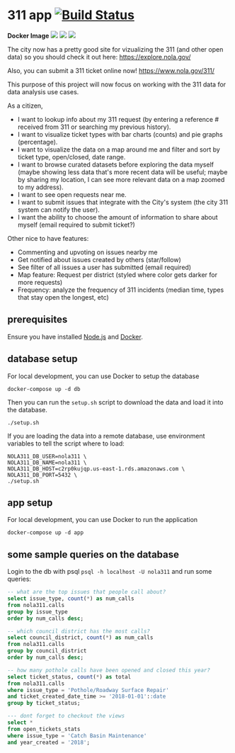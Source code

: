 # 311 app [![Build Status](https://travis-ci.org/codefornola/311.svg?branch=master)](https://travis-ci.org/codefornola/311)

**Docker Image** [![](https://images.microbadger.com/badges/image/codefornola/311.svg)](https://microbadger.com/images/codefornola/311 "Get your own image badge on microbadger.com") [![](https://images.microbadger.com/badges/version/codefornola/311.svg)](https://microbadger.com/images/codefornola/311 "Get your own version badge on microbadger.com") [![](https://images.microbadger.com/badges/commit/codefornola/311.svg)](https://microbadger.com/images/codefornola/311 "Get your own commit badge on microbadger.com")

The city now has a pretty good site for vizualizing the 311 (and other open data) so you should check it out here: https://explore.nola.gov/

Also, you can submit a 311 ticket online now! https://www.nola.gov/311/

This purpose of this project will now focus on working with the 311 data for data analysis use cases.  

As a citizen,
* I want to lookup info about my 311 request (by entering a reference # received from 311 or searching my previous history).
* I want to visualize ticket types with bar charts (counts) and pie graphs (percentage).
* I want to visualize the data on a map around me and filter and sort by ticket type, open/closed, date range.
* I want to browse curated datasets before exploring the data myself (maybe showing less data that's
more recent data will be useful; maybe by sharing my location, I can see more relevant data on a map
zoomed to my address).
* I want to see open requests near me.
* I want to submit issues that integrate with the City's system (the city 311 system can notify the user).
* I want the ability to choose the amount of information to share about myself (email required to submit ticket?)

Other nice to have features:
* Commenting and upvoting on issues nearby me
* Get notified about issues created by others (star/follow)
* See filter of all issues a user has submitted (email required)
* Map feature: Request per district (styled where color gets darker for more requests)
* Frequency: analyze the frequency of 311 incidents (median time, types
  that stay open the longest, etc)


## prerequisites

Ensure you have installed [Node.js](https://nodejs.org/en/download/current/) and [Docker](https://www.docker.com/community-edition).

## database setup

For local development, you can use Docker to setup the database
```
docker-compose up -d db
```

Then you can run the `setup.sh` script to download the data and load it into the database.

```
./setup.sh
```

If you are loading the data into a remote database, use environment variables
to tell the script where to load:

```
NOLA311_DB_USER=nola311 \
NOLA311_DB_NAME=nola311 \
NOLA311_DB_HOST=c2rp0kujqp.us-east-1.rds.amazonaws.com \
NOLA311_DB_PORT=5432 \
./setup.sh
```

## app setup

For local development, you can use Docker to run the application
```
docker-compose up -d app
```

## some sample queries on the database

Login to the db with psql `psql -h localhost -U nola311` and run some queries:

```sql
-- what are the top issues that people call about?
select issue_type, count(*) as num_calls
from nola311.calls
group by issue_type
order by num_calls desc;

-- which council district has the most calls?
select council_district, count(*) as num_calls
from nola311.calls
group by council_district
order by num_calls desc;

-- how many pothole calls have been opened and closed this year?
select ticket_status, count(*) as total
from nola311.calls
where issue_type = 'Pothole/Roadway Surface Repair'
and ticket_created_date_time >= '2018-01-01'::date
group by ticket_status;

--- dont forget to checkout the views
select *
from open_tickets_stats
where issue_type = 'Catch Basin Maintenance'
and year_created = '2018';
```
